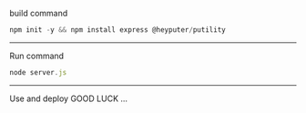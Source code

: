 build command
```js
npm init -y && npm install express @heyputer/putility
```
___
Run command 
```js
node server.js
```
___
Use and deploy
GOOD LUCK ...
